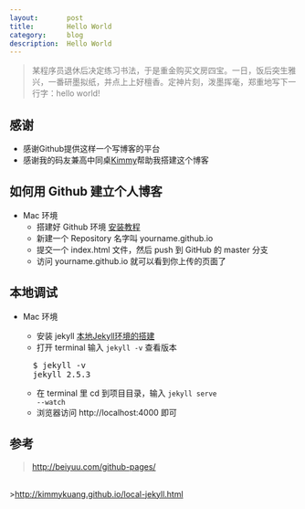 ```yaml
---
layout:       post
title:        Hello World
category:     blog
description:  Hello World
---
```



<blockquote><p style="
    color: gray;
">某程序员退休后决定练习书法，于是重金购买文房四宝。一日，饭后突生雅兴，一番研墨拟纸，并点上上好檀香。定神片刻，泼墨挥毫，郑重地写下一行字：hello world!</p></blockquote>

## 感谢
* 感谢Github提供这样一个写博客的平台
* 感谢我的码友兼高中同桌[Kimmy][]帮助我搭建这个博客


## 如何用 Github 建立个人博客
+ Mac 环境
  - 搭建好 Github 环境 [安装教程][link2]
  - 新建一个 Repository 名字叫 yourname.github.io
  - 提交一个 index.html 文件，然后 push 到 GitHub 的 master 分支
  - 访问 yourname.github.io 就可以看到你上传的页面了
<!-- + 本人是写ios出生，第一次建立网页，具体参考[这篇文章][link1] -->


## 本地调试
+ Mac 环境
  - 安装 jekyll [本地Jekyll环境的搭建][link3]
  - 打开 terminal 输入 <code>jekyll -v</code> 查看版本

  <pre class="prettyprint linenums">
    $ jekyll -v
    jekyll 2.5.3
  </pre>
  - 在 terminal 里 cd 到项目目录，输入 <code>jekyll serve --watch</code>
  - 浏览器访问 http://localhost:4000 即可


## 参考
><a href = "http://beiyuu.com/github-pages/">http://beiyuu.com/github-pages/</a>
<br>
><a href = "http://kimmykuang.github.io/local-jekyll.html">http://kimmykuang.github.io/local-jekyll.html</a>



<!-- 注释 -->

 [Kimmy]:    http://kimmykuang.github.io/
 [link2]:    https://help.github.com/articles/set-up-git/
 [link1]:    http://beiyuu.com/github-pages/
 [link3]:    http://kimmykuang.github.io/local-jekyll.html
